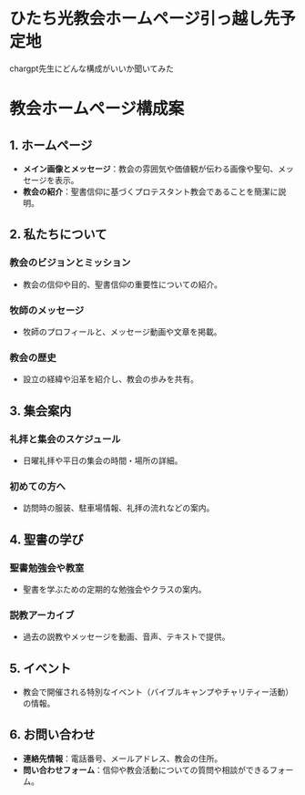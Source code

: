 # ひたち光教会ホームページ引っ越し先予定地

chargpt先生にどんな構成がいいか聞いてみた
# 教会ホームページ構成案

## 1. ホームページ
- **メイン画像とメッセージ**：教会の雰囲気や価値観が伝わる画像や聖句、メッセージを表示。
- **教会の紹介**：聖書信仰に基づくプロテスタント教会であることを簡潔に説明。

## 2. 私たちについて
### 教会のビジョンとミッション
- 教会の信仰や目的、聖書信仰の重要性についての紹介。

### 牧師のメッセージ
- 牧師のプロフィールと、メッセージ動画や文章を掲載。

### 教会の歴史
- 設立の経緯や沿革を紹介し、教会の歩みを共有。

## 3. 集会案内
### 礼拝と集会のスケジュール
- 日曜礼拝や平日の集会の時間・場所の詳細。

### 初めての方へ
- 訪問時の服装、駐車場情報、礼拝の流れなどの案内。

## 4. 聖書の学び
### 聖書勉強会や教室
- 聖書を学ぶための定期的な勉強会やクラスの案内。

### 説教アーカイブ
- 過去の説教やメッセージを動画、音声、テキストで提供。

## 5. イベント
- 教会で開催される特別なイベント（バイブルキャンプやチャリティー活動）の情報。

## 6. お問い合わせ
- **連絡先情報**：電話番号、メールアドレス、教会の住所。
- **問い合わせフォーム**：信仰や教会活動についての質問や相談ができるフォーム。

